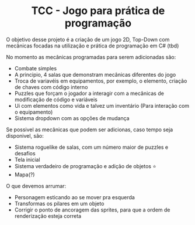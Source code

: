  # <div align="center">  TCC - Jogo para prática de programação </div>
 
 <div align="left"> 
   O objetivo desse projeto é a criação de um jogo 2D, Top-Down com mecânicas focadas na utilização e prática de programação em C# (tbd)

  No momento as mecânicas programadas para serem adicionadas são:
  - Combate simples
  - A principio, 4 salas que demonstram mecânicas diferentes do jogo
  - Troca de variavéis em equipamentos, por exemplo, o elemento, criação de chaves com código interno
  - Puzzles que forçam o jogador a interagir com a mecânicas de modificação de código e variáveis
  - Ui com elementos como vida e talvez um inventário (Para interação com o equipamento)
  - Sistema dropdown com as opções de mudança
    
 Se possivel as mecânicas que podem ser adicionas, caso tempo seja disponivel, são:
 - Sistema roguelike de salas, com um número maior de puzzles e desafios
 - Tela inicial
 - Sistema verdadeiro de programação e adição de objetos :star: 
 - Mapa(?)

 O que devemos arrumar:
 - Personagem esticando ao se mover pra esquerda
 - Transformas os pilares em um objeto
 - Corrigir o ponto de ancoragem das sprites, para que a ordem  de renderização esteja correta
 
 </div>
